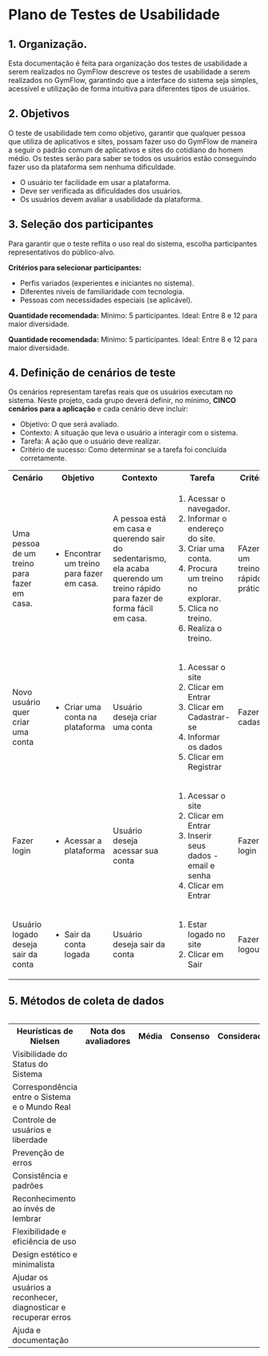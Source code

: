 # Plano de Testes de Usabilidade

## 1. Organização.
Esta documentação é feita para organização dos testes de usabilidade a serem realizados no GymFlow descreve os testes de usabilidade a serem realizados no GymFlow, garantindo que a interface do sistema seja simples, acessível e utilização de forma intuitiva para diferentes tipos de usuários.



## 2. Objetivos

O teste de usabilidade tem como objetivo, garantir que qualquer pessoa que utiliza de aplicativos e sites, possam fazer uso do GymFlow de maneira a seguir o padrão comum de aplicativos e sites do cotidiano do homem médio. Os testes serão para saber se todos os usuários estão conseguindo fazer uso da plataforma sem nenhuma dificuldade.

- O usuário ter facilidade em usar a plataforma.
- Deve ser verificada as dificuldades dos usuários.
- Os usuários devem avaliar a usabilidade da plataforma.


## 3. Seleção dos participantes

Para garantir que o teste reflita o uso real do sistema, escolha participantes representativos do público-alvo.

**Critérios para selecionar participantes:**
- Perfis variados (experientes e iniciantes no sistema).
- Diferentes níveis de familiaridade com tecnologia.
- Pessoas com necessidades especiais (se aplicável).

**Quantidade recomendada:**
Mínimo: 5 participantes.
Ideal: Entre 8 e 12 para maior diversidade.

**Quantidade recomendada:**
Mínimo: 5 participantes.
Ideal: Entre 8 e 12 para maior diversidade.

## 4. Definição de cenários de teste

Os cenários representam tarefas reais que os usuários executam no sistema. Neste projeto, cada grupo deverá definir, no mínimo, **CINCO cenários para a aplicação** e cada cenário deve incluir:

- Objetivo: O que será avaliado.
- Contexto: A situação que leva o usuário a interagir com o sistema.
- Tarefa: A ação que o usuário deve realizar.
- Critério de sucesso: Como determinar se a tarefa foi concluída corretamente.



<table>
 <tr>
  <th>Cenário</th>
  <th>Objetivo</th>
  <th>Contexto</th>
  <th>Tarefa</th>
  <th>Critério</th>
  
 </tr>
 <tr>
  <td>Uma pessoa de um treino para fazer em casa.</td>
  <td>
   <ul>
    <li>Encontrar um treino para fazer em casa.</li>
   </ul>
  </td>
  <td>A pessoa está em casa e querendo sair do sedentarismo, ela acaba querendo um treino rápido para fazer de forma fácil em casa.</td>
  <td>
   <ol>
    <li>Acessar o navegador.</li>
    <li>Informar o endereço do site.</li>
    <li>Criar uma conta.</li>
    <li>Procura um treino no explorar.</li>
    <li>Clica no treino.</li>
     <li>Realiza o treino.</li>
   </ol>
   </td>
  <td> FAzer um treino rápido e prático.  </td>

 <tr>  
  <td>Novo usuário quer criar uma conta</td>  
  <td>   
   <ul>    
    <li>Criar uma conta na plataforma</li>   
   </ul>  
  </td>  
  <td>Usuário deseja criar uma conta</td>  
  <td>   
   <ol>    
    <li>Acessar o site</li>    
    <li>Clicar em Entrar</li>    
    <li>Clicar em Cadastrar-se</li>    
    <li>Informar os dados</li>    
    <li>Clicar em Registrar</li>     
   </ol>   
  </td>  
  <td>Fazer o cadastro</td> 
 </tr>

 <tr>  
  <td>Fazer login</td>  
  <td>   
   <ul>    
    <li>Acessar a plataforma</li>   
   </ul>  
  </td>  
  <td>Usuário deseja acessar sua conta</td>  
  <td>   
   <ol>    
    <li>Acessar o site</li>    
    <li>Clicar em Entrar</li>    
    <li>Inserir seus dados - email e senha</li>    
    <li>Clicar em Entrar</li>    
   </ol>   
  </td>  
  <td>Fazer o login</td> 
 </tr>

 <tr>  
  <td>Usuário logado deseja sair da conta</td>  
  <td>   
   <ul>    
    <li>Sair da conta logada</li>   
   </ul>  
  </td>  
  <td>Usuário deseja sair da conta</td>  
  <td>   
   <ol>    
    <li>Estar logado no site</li>    
    <li>Clicar em Sair</li>         
   </ol>   
  </td>  
  <td>Fazer o logout</td> 
 </tr>
  
 </tr>
<table>



## 5. Métodos de coleta de dados

<table>
 <tr>
  <th>Heurísticas de Nielsen</th>
  <th>Nota dos avaliadores</th>
  <th>Média</th>
  <th>Consenso</th>
  <th>Considerações</th>
  <th>Melhorias</th>
 </tr>
 <tr>
  <td>Visibilidade do Status do Sistema</td>
 </tr>
<tr>
  <td>Correspondência entre o Sistema e o Mundo Real</td>
 </tr>
<tr>
  <td>Controle de usuários e liberdade</td>
 </tr>
<tr>
  <td>Prevenção de erros</td>
 </tr>
<tr>
  <td>Consistência e padrões</td>
 </tr>
<tr>
  <td>Reconhecimento ao invés de lembrar</td>
 </tr>
<tr>
  <td>Flexibilidade e eficiência de uso</td>
 </tr>
<tr>
  <td>Design estético e minimalista</td>
 </tr>
<tr>
  <td>Ajudar os usuários a reconhecer, diagnosticar e recuperar erros</td>
 </tr>
<tr>
  <td>Ajuda e documentação</td>
 </tr>






